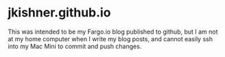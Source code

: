 jkishner.github.io
==================

This was intended to be my Fargo.io blog published to github, but I am not at my home computer when I write my blog posts, and cannot easily ssh into my Mac Mini to commit and push changes.
